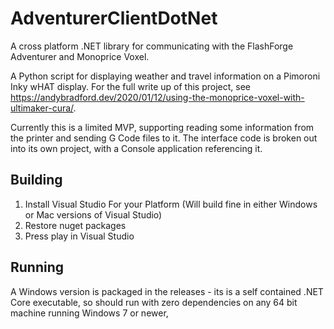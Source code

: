# AdventurerClientDotNet
A cross platform .NET library for communicating with the FlashForge Adventurer and Monoprice Voxel.

A Python script for displaying weather and travel information on a Pimoroni Inky wHAT display. For the full write up of this project, see https://andybradford.dev/2020/01/12/using-the-monoprice-voxel-with-ultimaker-cura/.

Currently this is a limited MVP, supporting reading some information from the printer and sending G Code files to it. The interface code is broken out into its own project, with a Console application referencing it.

## Building
1) Install Visual Studio For your Platform (Will build fine  in either Windows or Mac versions of Visual Studio)
1) Restore nuget packages
1) Press play in Visual Studio

## Running
A Windows version is packaged in the releases - its is a self contained .NET Core executable, so should run with zero dependencies on any 64 bit machine running Windows 7 or newer,
